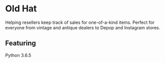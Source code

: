 # Old Hat
Helping resellers keep track of sales for one-of-a-kind items. Perfect for everyone from vintage and antique dealers to Depop and Instagram stores.

## Featuring
Python 3.6.5
